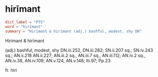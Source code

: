 # hirīmant

``` toml
dict_label = "PTS"
word = "hirīmant"
summary = "Hirimant & hirīmant (adj.) bashful, modest, shy DN"
```

Hirimant & hirīmant

(adj.) bashful, modest, shy DN.iii.252, DN.iii.282; SN.ii.207 sq.; SN.iv.243 sq.; AN.ii.218 AN.ii.227; AN.iii.2 sq., AN.iii.7 sq., AN.iii.112; AN.iv.2 sq., AN.iv.38, AN.iv.109; AN.v.124, AN.v.148; Iti.97; Pp.23.

fr. hiri

